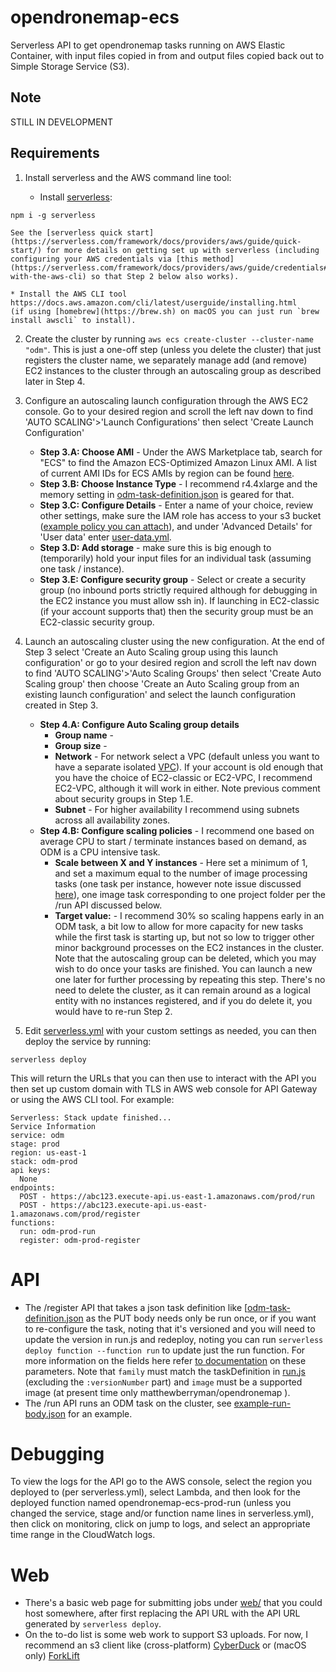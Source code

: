 # opendronemap-ecs
Serverless API to get opendronemap tasks running on AWS Elastic Container, with input files copied in from and output files copied back out to Simple Storage Service (S3).

## Note
STILL IN DEVELOPMENT

## Requirements
1. Install serverless and the AWS command line tool:

    * Install [serverless](https://serverless.com):
```shell
npm i -g serverless
```
    See the [serverless quick start](https://serverless.com/framework/docs/providers/aws/guide/quick-start/) for more details on getting set up with serverless (including configuring your AWS credentials via [this method](https://serverless.com/framework/docs/providers/aws/guide/credentials#setup-with-the-aws-cli) so that Step 2 below also works).

    * Install the AWS CLI tool https://docs.aws.amazon.com/cli/latest/userguide/installing.html
    (if using [homebrew](https://brew.sh) on macOS you can just run `brew install awscli` to install).

2. Create the cluster by running `aws ecs create-cluster --cluster-name "odm"`. This is just a one-off step (unless you delete the cluster) that just registers the cluster name, we separately manage add (and remove) EC2 instances to the cluster through an autoscaling group as described later in Step 4.

3. Configure an autoscaling launch configuration through the AWS EC2 console. Go to your desired region and scroll the left nav down to find 'AUTO SCALING'>'Launch Configurations' then select 'Create Launch Configuration'
    * __Step 3.A: Choose AMI__ - Under the AWS Marketplace tab, search for "ECS" to find the Amazon ECS-Optimized Amazon Linux AMI. A list of current AMI IDs for ECS AMIs by region can be found [here](http://docs.aws.amazon.com/AmazonECS/latest/developerguide/ecs-optimized_AMI.html).
    * __Step 3.B: Choose Instance Type__ - I recommend r4.4xlarge and the memory setting in [odm-task-definition.json](odm-task-definition.json) is geared for that.
    * __Step 3.C: Configure Details__ - Enter a name of your choice, review other settings, make sure the IAM role has access to your s3 bucket ([example policy you can attach](example-s3-policy.json)), and under 'Advanced Details' for 'User data' enter [user-data.yml](user-data.yml).
    * __Step 3.D: Add storage__ - make sure this is big enough to (temporarily) hold your input files for an individual task (assuming one task / instance).
    * __Step 3.E: Configure security group__ - Select or create a security group (no inbound ports strictly required although for debugging in the EC2 instance you must allow ssh in). If launching in EC2-classic (if your account supports that) then the security group must be an EC2-classic security group.

4. Launch an autoscaling cluster using the new configuration. At the end of Step 3 select 'Create an Auto Scaling group using this launch configuration' or go to your desired region and scroll the left nav down to find 'AUTO SCALING'>'Auto Scaling Groups' then select 'Create Auto Scaling group' then choose 'Create an Auto Scaling group from an existing launch configuration' and select the launch configuration created in Step 3.
    * __Step 4.A: Configure Auto Scaling group details__
        * __Group name__ -
        * __Group size__ -
        * __Network__ - For network select a VPC (default unless you want to have a separate isolated [VPC](https://aws.amazon.com/vpc/)). If your account is old enough that you have the choice of EC2-classic or EC2-VPC, I recommend EC2-VPC, although it will work in either. Note previous comment about security groups in Step 1.E.
        * __Subnet__ - For higher availability I recommend using subnets across all availability zones.
    * __Step 4.B: Configure scaling policies__ - I recommend one based on average CPU to start / terminate instances based on demand, as ODM is a CPU intensive task.
        * __Scale between X and Y instances__ - Here set a minimum of 1, and set a maximum equal to the number of image processing tasks  (one task per instance, however note issue discussed [here](https://github.com/OpenDroneMap/opendronemap-ecs/issues/6#issuecomment-352321577)), one image task corresponding to one project folder per the /run API discussed below.
        * __Target value:__ - I recommend 30% so scaling happens early in an ODM task, a bit low to allow for more capacity for new tasks while the first task is starting up, but not so low to trigger other minor background processes on the EC2 instances in the cluster.
Note that the autoscaling group can be deleted, which you may wish to do once your tasks are finished. You can launch a new one later for further processing by repeating this step. There's no need to delete the cluster, as it can remain around as a logical entity with no instances registered, and if you do delete it, you would have to re-run Step 2.

5. Edit [serverless.yml](serverless.yml) with your custom settings as needed, you can then deploy the service by running:
```shell
serverless deploy
```
This will return the URLs that you can then use to interact with the API you then set up custom domain with TLS in AWS web console for API Gateway or using the AWS CLI tool. For example:
```shell
Serverless: Stack update finished...
Service Information
service: odm
stage: prod
region: us-east-1
stack: odm-prod
api keys:
  None
endpoints:
  POST - https://abc123.execute-api.us-east-1.amazonaws.com/prod/run
  POST - https://abc123.execute-api.us-east-1.amazonaws.com/prod/register
functions:
  run: odm-prod-run
  register: odm-prod-register
```

# API
* The /register API that takes a json task definition like [[odm-task-definition.json](odm-task-definition.json) as the PUT body needs only be run once, or if you want to re-configure the task, noting that it's versioned and you will need to update the version in run.js and redeploy, noting you can run `serverless deploy function --function run` to update just the run function. For more information on the fields here refer [to documentation](https://docs.aws.amazon.com/AmazonECS/latest/developerguide/task_definition_parameters.html) on these parameters. Note that `family` must match the taskDefinition in [run.js](run.js) (excluding the `:versionNumber` part) and `image` must be a supported image (at present time only matthewberryman/opendronemap ).
* The /run API runs an ODM task on the cluster, see [example-run-body.json](example-run-body.json) for an example.

# Debugging
To view the logs for the API go to the AWS console, select the region you deployed to (per serverless.yml), select Lambda, and then look for the deployed function named opendronemap-ecs-prod-run (unless you changed the service, stage and/or function name lines in serverless.yml), then click on monitoring, click on jump to logs, and select an appropriate time range in the CloudWatch logs.

# Web
* There's a basic web page for submitting jobs under [web/](web/) that you could host somewhere, after first replacing the API URL with the API URL generated by `serverless deploy`.
* On the to-do list is some web work to support S3 uploads. For now, I recommend an s3 client like (cross-platform) [CyberDuck](https://cyberduck.io/) or (macOS only) [ForkLift](https://www.binarynights.com/forklift/)
